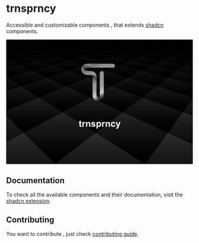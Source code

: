 # trnsprncy

Accessible and customizable components , that extends [shadcn](https://ui.shadcn.com/) components.

![hero](og.png)

## Documentation

To check all the available components and their documentation, visit the [shadcn extension](https://shadcn-extension.vercel.app/).

## Contributing

You want to contribute , just check [contributing guide](/CONTRIBUTING.md).
